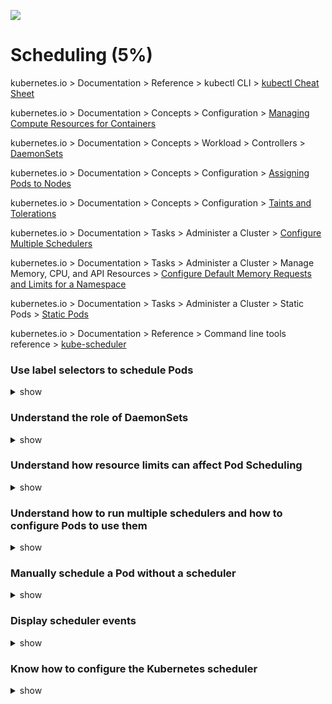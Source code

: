 ![](https://gaforgithub.azurewebsites.net/api?repo=CKAD-exercises/core_concepts&empty)
# Scheduling (5%)

kubernetes.io > Documentation > Reference > kubectl CLI > [kubectl Cheat Sheet](https://kubernetes.io/docs/reference/kubectl/cheatsheet/)

kubernetes.io > Documentation > Concepts > Configuration > [Managing Compute Resources for Containers](https://kubernetes.io/docs/concepts/configuration/manage-compute-resources-container/)

kubernetes.io > Documentation > Concepts > Workload > Controllers > [DaemonSets](https://kubernetes.io/docs/concepts/workloads/controllers/daemonset/)

kubernetes.io > Documentation > Concepts > Configuration > [Assigning Pods to Nodes](https://kubernetes.io/docs/concepts/configuration/assign-pod-node/)

kubernetes.io > Documentation > Concepts > Configuration > [Taints and Tolerations](https://kubernetes.io/docs/concepts/configuration/taint-and-toleration/)

kubernetes.io > Documentation > Tasks > Administer a Cluster > [Configure Multiple Schedulers](https://kubernetes.io/docs/tasks/administer-cluster/configure-multiple-schedulers/)

kubernetes.io > Documentation > Tasks > Administer a Cluster > Manage Memory, CPU, and API Resources > [Configure Default Memory Requests and Limits for a Namespace](https://kubernetes.io/docs/tasks/administer-cluster/manage-resources/memory-default-namespace/)

kubernetes.io > Documentation > Tasks > Administer a Cluster > Static Pods > [Static Pods](https://kubernetes.io/docs/tasks/administer-cluster/static-pod/)

kubernetes.io > Documentation > Reference > Command line tools reference > [kube-scheduler](https://kubernetes.io/docs/reference/command-line-tools-reference/kube-scheduler/)

### 

### Use label selectors to schedule Pods

<details><summary>show</summary>
<p>

```bash
$ kubectl label nodes node-1 size=Large
$ cat pod.yaml
apiVersion: v1
kind: Pod
metadata:
  name: nginx
spec:
  containers:
  -	name: nginx
    image: nginx
  nodeSelector:
    size: Large

```

</p>
</details>

### Understand the role of DaemonSets

<details><summary>show</summary>
<p>

Create a YAML:

```bash
$ cat daemonsets.yaml
```

```yaml
apiVersion: apps/v1
kind: DaemonSet
metadata:
  name: myapp-rc
spec:
  selector:
    matchLabels: 
      app: myapp
  template:
    metadata:
      labels:
        app: myapp
    spec:
      containers:
        - name: nginx-container
          image: nginx
```

```bash
$ kubectl create -f daemonset.yaml
```

</p>
</details>

### Understand how resource limits can affect Pod Scheduling

<details><summary>show</summary>
<p>

```
$ cat namespacequota.yaml

apiVersion: v1
kind: ResourceQuota
metadata:
  name: compute-quota
  namespace: default
spec:
  hard:
    pods: "10"
    requests.cpu: "4"
    requests.memory: 4Gi
    limits.cpu: "10"
    limits.memory: 10Gi
    
$ cat podquota.yaml

apiVersion: v1
kind: Pod
metadata:
  name: nginx
  labels:
    name: nginx
spec:
  containers:
  - name: nginx
    image: nginx
    ports:
      - containerPort: 8080
    resources:
      requests:
        memory: "1Gi"
        cpu: 1
      limits:
        memory: "2Gi"
        cpu: 2
```



</p>
</details>

### Understand how to run multiple schedulers and how to configure Pods to use them

<details><summary>show</summary>
<p>

```bash
$ cat schedulerpod.yaml
```

```YAML
apiVersion: v1
kind: Pod
metadata:
  name: my-custom-scheduler
  namespace: kube-system
spec:
  containers:
  - command:
    - kube-scheduler
    - --address=127.0.0.1
    - --kubeconfig=/etc/kubernetes/scsheduler.conf
    - -- leader-elect=true
    - --lock-object-name=my-custom-scsheduler
    image: k8s.gcr.io/kube-scheduler-amd64:v1.11.3
    name: kube-scheduler
```

```bash
$ cat pod-to-schedule-differently.yaml

apiVersion: v1
kind: Pod
metadata:
  name: my-custom-scheduled-pod
spec:
  containers:
  - image: nginx
    name: nginx
  schedulerName: my-custom-scheduled
```

</p>
</details>

### Manually schedule a Pod without a scheduler

<details><summary>show</summary>
<p>

```bash
Store the POD yaml files in /etc/Kubernetes/manifests

Create a static pod named static-busybox that uses the busybox image and the command sleep 1000

$ kubectl run --restart=Never --image=busybox static-busybox --dry-run -o yaml --command -- sleep 1000 > /etc/kubernetes/manifests/static-busybox.yaml

If you are asked to delete a static Pod from a specific node then run $ kubectl get nodes -o wide to get the Node IP and then ssh to it. Kubelet config file might be /var/lib/kubelet/config.yaml. Check the 'staticPodPath:' and go to that directory and delete the YAML file. 
```

</p>
</details>

### Display scheduler events

<details><summary>show</summary>
<p>

```bash
$ kubectl get events
$ kubectl get events --watch
$ kubectl logs kube-scheduler-bk8s-node0 -n kube-system

/var/log/kube-scheduler.log on the control/master node (if schedule is standalone service)
```

</p>
</details>

### Know how to configure the Kubernetes scheduler

<details><summary>show</summary>
<p>

```bash
$ wget "https://storage.googleapis.com/kubernetes-release/release/v1.12.0/bin/linux/amd64/kube-scheduler"

$ chmod +x kube-scheduler 
$ sudo mv kube-scheduler /usr/local/bin/
$ sudo mv kube-scheduler.kubeconfig /var/lib/kubernetes/
$ cat <<EOF | sudo tee /etc/kubernetes/config/kube-scheduler.yaml
apiVersion: componentconfig/v1alpha1
kind: KubeSchedulerConfiguration
clientConnection:
  kubeconfig: "/var/lib/kubernetes/kube-scheduler.kubeconfig"
leaderElection:
  leaderElect: true
EOF
$ cat <<EOF | sudo tee /etc/systemd/system/kube-scheduler.service
[Unit]
Description=Kubernetes Scheduler
Documentation=https://github.com/kubernetes/kubernetes

[Service]
ExecStart=/usr/local/bin/kube-scheduler \\
  --config=/etc/kubernetes/config/kube-scheduler.yaml \\
  --v=2
Restart=on-failure
RestartSec=5

[Install]
WantedBy=multi-user.target
EOF
$ sudo systemctl daemon-reload
$ sudo systemctl enable kube-scheduler
$ sudo systemctl start kube-scheduler
```

</p>
</details>

